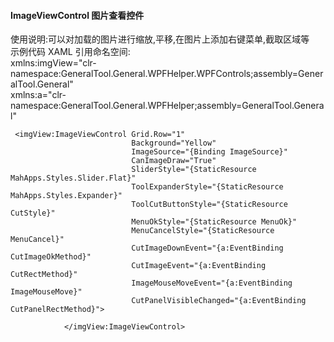 ﻿#### ImageViewControl 图片查看控件
使用说明:可以对加载的图片进行缩放,平移,在图片上添加右键菜单,截取区域等 <br>
示例代码 XAML 引用命名空间: <br>
xmlns:imgView="clr-namespace:GeneralTool.General.WPFHelper.WPFControls;assembly=GeneralTool.General" <br>
xmlns:a="clr-namespace:GeneralTool.General.WPFHelper;assembly=GeneralTool.General"<br>
```
 <imgView:ImageViewControl Grid.Row="1"
                           Background="Yellow"
                           ImageSource="{Binding ImageSource}"
                           CanImageDraw="True"
                           SliderStyle="{StaticResource MahApps.Styles.Slider.Flat}"
                           ToolExpanderStyle="{StaticResource MahApps.Styles.Expander}"
                           ToolCutButtonStyle="{StaticResource CutStyle}"
                           MenuOkStyle="{StaticResource MenuOk}"
                           MenuCancelStyle="{StaticResource MenuCancel}"
                           CutImageDownEvent="{a:EventBinding CutImageOkMethod}"
                           CutImageEvent="{a:EventBinding CutRectMethod}"
                           ImageMouseMoveEvent="{a:EventBinding ImageMouseMove}"
                           CutPanelVisibleChanged="{a:EventBinding CutPanelRectMethod}">

            </imgView:ImageViewControl>
```